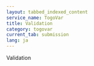 ```yaml
---
layout: tabbed_indexed_content
service_name: TogoVar
title: Validation
category: togovar
current_tab: submission
lang: ja
---
```


Validation